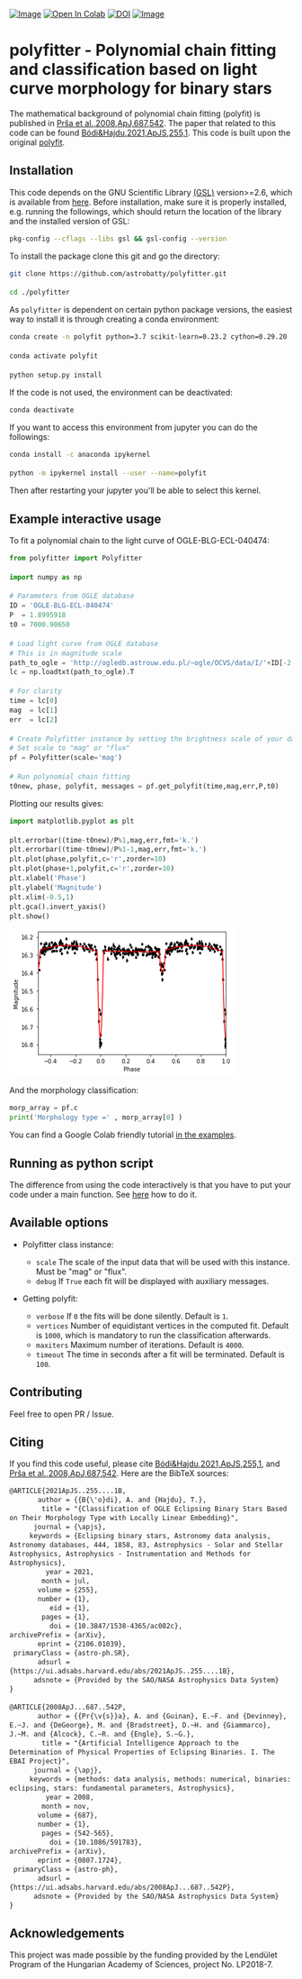 [![Image](https://img.shields.io/badge/tutorials-%E2%9C%93-blue.svg)](https://github.com/astrobatty/polyfitter/tree/master/examples)
[![Open In Colab](https://colab.research.google.com/assets/colab-badge.svg)](https://colab.research.google.com/github/astrobatty/polyfitter/blob/master/examples/run_polyfit.ipynb)
[![DOI](https://zenodo.org/badge/359579409.svg)](https://zenodo.org/badge/latestdoi/359579409)
[![Image](https://img.shields.io/badge/arXiv-1909.00446-blue.svg)](https://arxiv.org/abs/2106.01039)

# polyfitter - Polynomial chain fitting and classification based on light curve morphology for binary stars

The mathematical background of polynomial chain fitting (polyfit) is published in [Prša et al.,2008,ApJ,687,542](https://ui.adsabs.harvard.edu/abs/2008ApJ...687..542P/abstract).
The paper that related to this code can be found [Bódi&Hajdu,2021,ApJS,255,1](https://ui.adsabs.harvard.edu/abs/2021ApJS..255....1B/abstract).
This code is built upon the original [polyfit](https://github.com/aprsa/polyfit).

## Installation

This code depends on the GNU Scientific Library [(GSL)](https://www.gnu.org/software/gsl/) version>=2.6, which is available from [here](http://www.linuxfromscratch.org/blfs/view/svn/general/gsl.html). Before installation, make sure it is properly installed, e.g. running the followings, which should return the location of the library and the installed version of GSL:
```bash
pkg-config --cflags --libs gsl && gsl-config --version
```


To install the package clone this git and go the directory:
```bash
git clone https://github.com/astrobatty/polyfitter.git

cd ./polyfitter
```

As `polyfitter` is dependent on certain python package versions, the easiest way to install it is through creating a conda environment:
```bash
conda create -n polyfit python=3.7 scikit-learn=0.23.2 cython=0.29.20

conda activate polyfit

python setup.py install
```

If the code is not used, the environment can be deactivated:
```bash
conda deactivate
```

If you want to access this environment from jupyter you can do the followings:
```bash
conda install -c anaconda ipykernel

python -m ipykernel install --user --name=polyfit
```

Then after restarting your jupyter you'll be able to select this kernel.

## Example interactive usage

To fit a polynomial chain to the light curve of OGLE-BLG-ECL-040474:
```python
from polyfitter import Polyfitter

import numpy as np

# Parameters from OGLE database
ID = 'OGLE-BLG-ECL-040474'
P  = 1.8995918
t0 = 7000.90650

# Load light curve from OGLE database
# This is in magnitude scale
path_to_ogle = 'http://ogledb.astrouw.edu.pl/~ogle/OCVS/data/I/'+ID[-2:]+'/'+ID+'.dat'
lc = np.loadtxt(path_to_ogle).T

# For clarity
time = lc[0]
mag  = lc[1]
err  = lc[2]

# Create Polyfitter instance by setting the brightness scale of your data
# Set scale to "mag" or "flux"
pf = Polyfitter(scale='mag')

# Run polynomial chain fitting
t0new, phase, polyfit, messages = pf.get_polyfit(time,mag,err,P,t0)
```

Plotting our results gives:
```python
import matplotlib.pyplot as plt

plt.errorbar((time-t0new)/P%1,mag,err,fmt='k.')
plt.errorbar((time-t0new)/P%1-1,mag,err,fmt='k.')
plt.plot(phase,polyfit,c='r',zorder=10)
plt.plot(phase+1,polyfit,c='r',zorder=10)
plt.xlabel('Phase')
plt.ylabel('Magnitude')
plt.xlim(-0.5,1)
plt.gca().invert_yaxis()
plt.show()
```
![example fit](https://raw.githubusercontent.com/astrobatty/polyfitter/master/docs/OGLE-BLG-ECL-040474.jpg)

And the morphology classification:
```python
morp_array = pf.c
print('Morphology type =' , morp_array[0] )
```

You can find a Google Colab friendly tutorial [in the examples](https://github.com/astrobatty/polyfitter/tree/master/examples/run_polyfit.ipynb).

## Running as python script

The difference from using the code interactively is that you have to put your code under a main function. See [here](https://github.com/astrobatty/polyfitter/tree/master/examples/run_polyfit_as_script.py) how to do it.

## Available options
- Polyfitter class instance:
  - `scale` The scale of the input data that will be used with this instance. Must be "mag" or "flux".
  - `debug` If `True` each fit will be displayed with auxiliary messages.

- Getting polyfit:
  - `verbose` If `0` the fits will be done silently. Default is `1`.
  - `vertices` Number of equidistant vertices in the computed fit. Default is `1000`, which is mandatory to run the classification afterwards.
  - `maxiters` Maximum number of iterations. Default is `4000`.
  - `timeout` The time in seconds after a fit will be terminated. Default is `100`.

## Contributing
Feel free to open PR / Issue.

## Citing
If you find this code useful, please cite [Bódi&Hajdu,2021,ApJS,255,1](https://ui.adsabs.harvard.edu/abs/2021ApJS..255....1B/abstract), and [Prša et al.,2008,ApJ,687,542](https://ui.adsabs.harvard.edu/abs/2008ApJ...687..542P/abstract). Here are the BibTeX sources:
```
@ARTICLE{2021ApJS..255....1B,
       author = {{B{\'o}di}, A. and {Hajdu}, T.},
        title = "{Classification of OGLE Eclipsing Binary Stars Based on Their Morphology Type with Locally Linear Embedding}",
      journal = {\apjs},
     keywords = {Eclipsing binary stars, Astronomy data analysis, Astronomy databases, 444, 1858, 83, Astrophysics - Solar and Stellar Astrophysics, Astrophysics - Instrumentation and Methods for Astrophysics},
         year = 2021,
        month = jul,
       volume = {255},
       number = {1},
          eid = {1},
        pages = {1},
          doi = {10.3847/1538-4365/ac082c},
archivePrefix = {arXiv},
       eprint = {2106.01039},
 primaryClass = {astro-ph.SR},
       adsurl = {https://ui.adsabs.harvard.edu/abs/2021ApJS..255....1B},
      adsnote = {Provided by the SAO/NASA Astrophysics Data System}
}

@ARTICLE{2008ApJ...687..542P,
       author = {{Pr{\v{s}}a}, A. and {Guinan}, E.~F. and {Devinney}, E.~J. and {DeGeorge}, M. and {Bradstreet}, D.~H. and {Giammarco}, J.~M. and {Alcock}, C.~R. and {Engle}, S.~G.},
        title = "{Artificial Intelligence Approach to the Determination of Physical Properties of Eclipsing Binaries. I. The EBAI Project}",
      journal = {\apj},
     keywords = {methods: data analysis, methods: numerical, binaries: eclipsing, stars: fundamental parameters, Astrophysics},
         year = 2008,
        month = nov,
       volume = {687},
       number = {1},
        pages = {542-565},
          doi = {10.1086/591783},
archivePrefix = {arXiv},
       eprint = {0807.1724},
 primaryClass = {astro-ph},
       adsurl = {https://ui.adsabs.harvard.edu/abs/2008ApJ...687..542P},
      adsnote = {Provided by the SAO/NASA Astrophysics Data System}
}
```

## Acknowledgements
This project was made possible by the funding provided by the Lendület Program of the Hungarian Academy of Sciences, project No. LP2018-7.
